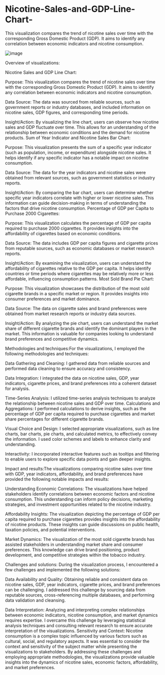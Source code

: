 # Nicotine-Sales-and-GDP-Line-Chart-
This visualization compares the trend of nicotine sales over time with the corresponding Gross Domestic Product (GDP). It aims to identify any correlation between economic indicators and nicotine consumption.

![image](https://github.com/stevenrayhinojosa-gmail-com/Nicotine-Sales-and-GDP-Line-Chart-/assets/17886818/623250da-0e7c-4b1c-a018-f93e200984cb)

Overview of visualizations:

Nicotine Sales and GDP Line Chart:

Purpose: This visualization compares the trend of nicotine sales over time with the corresponding Gross Domestic Product (GDP). It aims to identify any correlation between economic indicators and nicotine consumption.

Data Source: The data was sourced from reliable sources, such as government reports or industry databases, and included information on nicotine sales, GDP figures, and corresponding time periods.

Insight/Action: By visualizing the line chart, users can observe how nicotine sales and GDP fluctuate over time. This allows for an understanding of the relationship between economic conditions and the demand for nicotine products.
Sum of Year Indicator and Nicotine Sales Bar Chart:

Purpose: This visualization presents the sum of a specific year indicator (such as population, income, or expenditure) alongside nicotine sales. It helps identify if any specific indicator has a notable impact on nicotine consumption.

Data Source: The data for the year indicators and nicotine sales were obtained from relevant sources, such as government statistics or industry reports.

Insight/Action: By comparing the bar chart, users can determine whether specific year indicators correlate with higher or lower nicotine sales. This information can guide decision-making in terms of understanding the factors that drive nicotine consumption.
Percentage of GDP per Capita to Purchase 2000 Cigarettes:

Purpose: This visualization calculates the percentage of GDP per capita required to purchase 2000 cigarettes. It provides insights into the affordability of cigarettes based on economic conditions.

Data Source: The data includes GDP per capita figures and cigarette prices from reputable sources, such as economic databases or market research reports.

Insight/Action: By examining the visualization, users can understand the affordability of cigarettes relative to the GDP per capita. It helps identify countries or time periods where cigarettes may be relatively more or less affordable, influencing consumption patterns.
Most Sold Brand Pie Chart:

Purpose: This visualization showcases the distribution of the most sold cigarette brands in a specific market or region. It provides insights into consumer preferences and market dominance.

Data Source: The data on cigarette sales and brand preferences were obtained from market research reports or industry data sources.

Insight/Action: By analyzing the pie chart, users can understand the market share of different cigarette brands and identify the dominant players in the market. This information is valuable for companies looking to understand brand preferences and competitive dynamics.

Methodologies and techniques:For the visualizations, I employed the following methodologies and techniques:

Data Gathering and Cleaning: I gathered data from reliable sources and performed data cleaning to ensure accuracy and consistency.

Data Integration: I integrated the data on nicotine sales, GDP, year indicators, cigarette prices, and brand preferences into a coherent dataset for analysis.

Time-Series Analysis: I utilized time-series analysis techniques to analyze the relationship between nicotine sales and GDP over time.
Calculations and Aggregations: I performed calculations to derive insights, such as the percentage of GDP per capita required to purchase cigarettes and market share percentages for different cigarette brands.

Visual Choice and Design: I selected appropriate visualizations, such as line charts, bar charts, pie charts, and calculated metrics, to effectively convey the information. I used color schemes and labels to enhance clarity and understanding.

Interactivity: I incorporated interactive features such as tooltips and filtering to enable users to explore specific data points and gain deeper insights.

Impact and results:The visualizations comparing nicotine sales over time with GDP, year indicators, affordability, and brand preferences have provided the following notable impacts and results:

Understanding Economic Correlations: The visualizations have helped stakeholders identify correlations between economic factors and nicotine consumption. This understanding can inform policy decisions, marketing strategies, and investment opportunities related to the nicotine industry.

Affordability Insights: The visualization depicting the percentage of GDP per capita required to purchase cigarettes provides insights into the affordability of nicotine products. These insights can guide discussions on public health, taxation policies, and potential interventions.

Market Dynamics: The visualization of the most sold cigarette brands has assisted stakeholders in understanding market share and consumer preferences. This knowledge can drive brand positioning, product development, and competitive strategies within the tobacco industry.

Challenges and solutions:
During the visualization process, I encountered a few challenges and implemented the following solutions:

Data Availability and Quality: Obtaining reliable and consistent data on nicotine sales, GDP, year indicators, cigarette prices, and brand preferences can be challenging. I addressed this challenge by sourcing data from reputable sources, cross-referencing multiple databases, and performing data validation and cleansing.

Data Interpretation: Analyzing and interpreting complex relationships between economic indicators, nicotine consumption, and market dynamics requires expertise. I overcame this challenge by leveraging statistical analysis techniques and consulting relevant research to ensure accurate interpretation of the visualizations.
Sensitivity and Context: Nicotine consumption is a complex topic influenced by various factors such as cultural, social, and regulatory aspects. It was essential to consider the context and sensitivity of the subject matter while presenting the visualizations to stakeholders.
By addressing these challenges and employing appropriate methodologies, the visualizations provide valuable insights into the dynamics of nicotine sales, economic factors, affordability, and market preferences.

